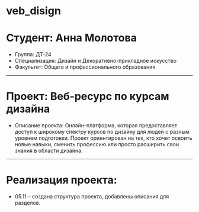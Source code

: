 # veb_disign
# Студент: Анна Молотова
- Группа: ДТ-24
- Специализация: Дизайн и Декоративно-прикладное искусство
- Факультет: Общего и профессионального образования
---
# Проект: Веб-ресурс по курсам дизайна
- Описание проекта: Онлайн-платформа, которая предоставляет доступ к широкому спектру курсов по дизайну для людей с разным уровнем подготовки. Проект ориентирован на тех, кто хочет освоить новые навыки, сменить профессию или просто расширить свои знания в области дизайна.
---
# Реализация проекта:
- 05.11 – создана структура проекта, добавлены описания для разделов. 
